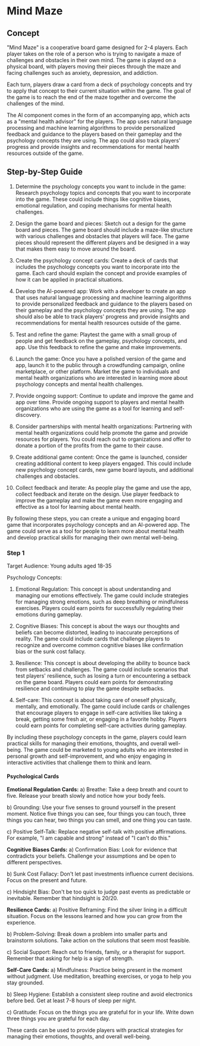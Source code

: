 # Mind Maze

## Concept

"Mind Maze" is a cooperative board game designed for 2-4 players. Each player takes on the role of a person who is trying to navigate a maze of challenges and obstacles in their own mind. The game is played on a physical board, with players moving their pieces through the maze and facing challenges such as anxiety, depression, and addiction.

Each turn, players draw a card from a deck of psychology concepts and try to apply that concept to their current situation within the game. The goal of the game is to reach the end of the maze together and overcome the challenges of the mind.

The AI component comes in the form of an accompanying app, which acts as a "mental health advisor" for the players. The app uses natural language processing and machine learning algorithms to provide personalized feedback and guidance to the players based on their gameplay and the psychology concepts they are using. The app could also track players' progress and provide insights and recommendations for mental health resources outside of the game.

## Step-by-Step Guide

1. Determine the psychology concepts you want to include in the game: Research psychology topics and concepts that you want to incorporate into the game. These could include things like cognitive biases, emotional regulation, and coping mechanisms for mental health challenges.

2. Design the game board and pieces: Sketch out a design for the game board and pieces. The game board should include a maze-like structure with various challenges and obstacles that players will face. The game pieces should represent the different players and be designed in a way that makes them easy to move around the board.

3. Create the psychology concept cards: Create a deck of cards that includes the psychology concepts you want to incorporate into the game. Each card should explain the concept and provide examples of how it can be applied in practical situations.

4. Develop the AI-powered app: Work with a developer to create an app that uses natural language processing and machine learning algorithms to provide personalized feedback and guidance to the players based on their gameplay and the psychology concepts they are using. The app should also be able to track players' progress and provide insights and recommendations for mental health resources outside of the game.

5. Test and refine the game: Playtest the game with a small group of people and get feedback on the gameplay, psychology concepts, and app. Use this feedback to refine the game and make improvements.

6. Launch the game: Once you have a polished version of the game and app, launch it to the public through a crowdfunding campaign, online marketplace, or other platform. Market the game to individuals and mental health organizations who are interested in learning more about psychology concepts and mental health challenges.

7. Provide ongoing support: Continue to update and improve the game and app over time. Provide ongoing support to players and mental health organizations who are using the game as a tool for learning and self-discovery.

8. Consider partnerships with mental health organizations: Partnering with mental health organizations could help promote the game and provide resources for players. You could reach out to organizations and offer to donate a portion of the profits from the game to their cause.

9. Create additional game content: Once the game is launched, consider creating additional content to keep players engaged. This could include new psychology concept cards, new game board layouts, and additional challenges and obstacles.

10. Collect feedback and iterate: As people play the game and use the app, collect feedback and iterate on the design. Use player feedback to improve the gameplay and make the game even more engaging and effective as a tool for learning about mental health.

By following these steps, you can create a unique and engaging board game that incorporates psychology concepts and an AI-powered app. The game could serve as a tool for people to learn more about mental health and develop practical skills for managing their own mental well-being.


### Step 1

Target Audience: Young adults aged 18-35

Psychology Concepts:

1. Emotional Regulation: This concept is about understanding and managing our emotions effectively. The game could include strategies for managing strong emotions, such as deep breathing or mindfulness exercises. Players could earn points for successfully regulating their emotions during gameplay.

2. Cognitive Biases: This concept is about the ways our thoughts and beliefs can become distorted, leading to inaccurate perceptions of reality. The game could include cards that challenge players to recognize and overcome common cognitive biases like confirmation bias or the sunk cost fallacy.

3. Resilience: This concept is about developing the ability to bounce back from setbacks and challenges. The game could include scenarios that test players' resilience, such as losing a turn or encountering a setback on the game board. Players could earn points for demonstrating resilience and continuing to play the game despite setbacks.

4. Self-care: This concept is about taking care of oneself physically, mentally, and emotionally. The game could include cards or challenges that encourage players to engage in self-care activities like taking a break, getting some fresh air, or engaging in a favorite hobby. Players could earn points for completing self-care activities during gameplay.

By including these psychology concepts in the game, players could learn practical skills for managing their emotions, thoughts, and overall well-being. The game could be marketed to young adults who are interested in personal growth and self-improvement, and who enjoy engaging in interactive activities that challenge them to think and learn.


#### Psychological Cards

**Emotional Regulation Cards:**
a) Breathe: Take a deep breath and count to five. Release your breath slowly and notice how your body feels.

b) Grounding: Use your five senses to ground yourself in the present moment. Notice five things you can see, four things you can touch, three things you can hear, two things you can smell, and one thing you can taste.

c) Positive Self-Talk: Replace negative self-talk with positive affirmations. For example, "I am capable and strong" instead of "I can't do this."

**Cognitive Biases Cards:**
a) Confirmation Bias: Look for evidence that contradicts your beliefs. Challenge your assumptions and be open to different perspectives.

b) Sunk Cost Fallacy: Don't let past investments influence current decisions. Focus on the present and future.

c) Hindsight Bias: Don't be too quick to judge past events as predictable or inevitable. Remember that hindsight is 20/20.

**Resilience Cards:**
a) Positive Reframing: Find the silver lining in a difficult situation. Focus on the lessons learned and how you can grow from the experience.

b) Problem-Solving: Break down a problem into smaller parts and brainstorm solutions. Take action on the solutions that seem most feasible.

c) Social Support: Reach out to friends, family, or a therapist for support. Remember that asking for help is a sign of strength.

**Self-Care Cards:**
a) Mindfulness: Practice being present in the moment without judgment. Use meditation, breathing exercises, or yoga to help you stay grounded.

b) Sleep Hygiene: Establish a consistent sleep routine and avoid electronics before bed. Get at least 7-8 hours of sleep per night.

c) Gratitude: Focus on the things you are grateful for in your life. Write down three things you are grateful for each day.

These cards can be used to provide players with practical strategies for managing their emotions, thoughts, and overall well-being.
